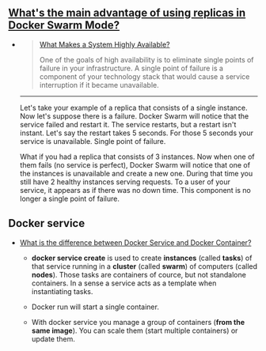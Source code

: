 ## [What's the main advantage of using replicas in Docker Swarm Mode?](https://stackoverflow.com/questions/41449454/whats-the-main-advantage-of-using-replicas-in-docker-swarm-mode)
- > [What Makes a System Highly Available?](https://www.digitalocean.com/community/tutorials/what-is-high-availability)
  > 
  > One of the goals of high availability is to eliminate single points of
  > failure in your infrastructure. A single point of failure is a
  > component of your technology stack that would cause a service
  > interruption if it became unavailable.
  
  ---
  
  Let's take your example of a replica that consists of a single instance. Now let's suppose there is a failure. Docker Swarm will notice that the service failed and restart it. The service restarts, but a restart isn't instant. Let's say the restart takes 5 seconds. For those 5 seconds your service is unavailable. Single point of failure.
  
  What if you had a replica that consists of 3 instances. Now when one of them fails (no service is perfect), Docker Swarm will notice that one of the instances is unavailable and create a new one. During that time you still have 2 healthy instances serving requests. To a user of your service, it appears as if there was no down time. This component is no longer a single point of failure.
  
## Docker service
- [What is the difference between Docker Service and Docker Container?](https://stackoverflow.com/questions/43408493/what-is-the-difference-between-docker-service-and-docker-container)
    - **docker service create** is used to create **instances** (called **tasks**) of that service running in a **cluster** (called **swarm**) of computers (called **nodes**). Those tasks are containers of cource, but not standalone containers. In a sense a service acts as a template when instantiating tasks.

    - Docker run will start a single container.
    - With docker service you manage a group of containers (**from the same image**). You can scale them (start multiple containers) or update them.
  